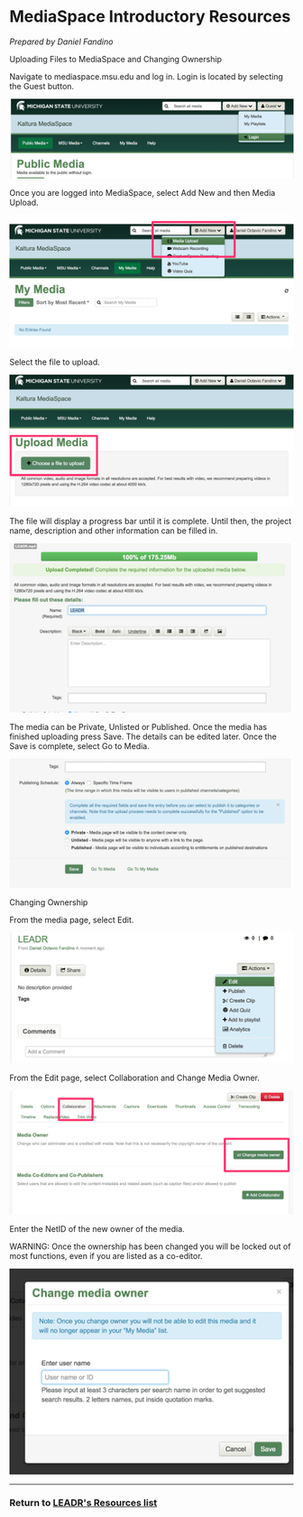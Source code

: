 # MediaSpace Introductory Resources
_Prepared by Daniel Fandino_

Uploading Files to MediaSpace and Changing Ownership

Navigate to mediaspace.msu.edu and log in. Login is located by selecting the Guest button.

![](Images/MediaSpace01.png?raw=true)

Once you are logged into MediaSpace, select Add New and then Media Upload.

![](Images/MediaSpace02.png?raw=true) 

Select the file to upload.

![](Images/MediaSpace03.png?raw=true)

The file will display a progress bar until it is complete. Until then, the project name, description and other information can be filled in.

![](Images/MediaSpace04.png?raw=true)

The media can be Private, Unlisted or Published. Once the media has finished uploading press Save. The details can be edited later. Once the Save is complete, select Go to Media.

![](Images/MediaSpace05.png?raw=true)


Changing Ownership

From the media page, select Edit.

![](Images/MediaSpace06.png?raw=true)

From the Edit page, select Collaboration and Change Media Owner.

![](Images/MediaSpace07.png?raw=true)
 
Enter the NetID of the new owner of the media. 

WARNING: Once the ownership has been changed you will be locked out of most functions, even if you are listed as a co-editor.



![](Images/MediaSpace08.png?raw=true)

-----
### Return to [LEADR's Resources list](http://leadr-msu.github.io/resources/)
